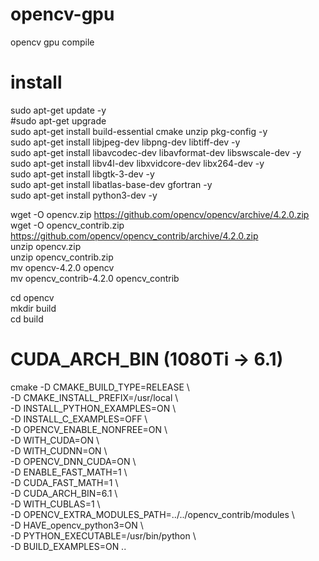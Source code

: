 # opencv-gpu
opencv gpu compile

# install
sudo apt-get update -y  
#sudo apt-get upgrade  
sudo apt-get install build-essential cmake unzip pkg-config -y  
sudo apt-get install libjpeg-dev libpng-dev libtiff-dev -y  
sudo apt-get install libavcodec-dev libavformat-dev libswscale-dev -y  
sudo apt-get install libv4l-dev libxvidcore-dev libx264-dev -y  
sudo apt-get install libgtk-3-dev -y  
sudo apt-get install libatlas-base-dev gfortran -y  
sudo apt-get install python3-dev -y  

wget -O opencv.zip https://github.com/opencv/opencv/archive/4.2.0.zip  
wget -O opencv_contrib.zip https://github.com/opencv/opencv_contrib/archive/4.2.0.zip  
unzip opencv.zip  
unzip opencv_contrib.zip  
mv opencv-4.2.0 opencv  
mv opencv_contrib-4.2.0 opencv_contrib  

cd opencv  
mkdir build  
cd build  

# CUDA_ARCH_BIN (1080Ti -> 6.1)  

cmake -D CMAKE_BUILD_TYPE=RELEASE \  
        -D CMAKE_INSTALL_PREFIX=/usr/local \  
        -D INSTALL_PYTHON_EXAMPLES=ON \  
        -D INSTALL_C_EXAMPLES=OFF \  
        -D OPENCV_ENABLE_NONFREE=ON \  
        -D WITH_CUDA=ON \  
        -D WITH_CUDNN=ON \  
        -D OPENCV_DNN_CUDA=ON \  
        -D ENABLE_FAST_MATH=1 \  
        -D CUDA_FAST_MATH=1 \  
        -D CUDA_ARCH_BIN=6.1 \  
        -D WITH_CUBLAS=1 \  
        -D OPENCV_EXTRA_MODULES_PATH=../../opencv_contrib/modules \  
        -D HAVE_opencv_python3=ON \  
        -D PYTHON_EXECUTABLE=/usr/bin/python \  
        -D BUILD_EXAMPLES=ON ..  
